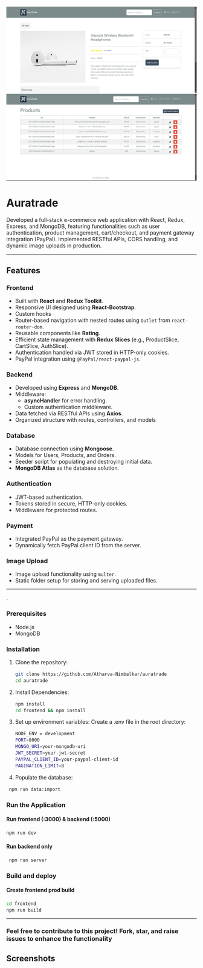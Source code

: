 ![Getting Started](./ss/auratrade.png)
![Getting Started](./ss/aura1.png)

# Auratrade

Developed a full-stack e-commerce web application with React, Redux, Express, and MongoDB, featuring functionalities such as user authentication, product management, cart/checkout, and payment gateway integration (PayPal). Implemented RESTful APIs, CORS handling, and dynamic image uploads in production.

---

## Features

### Frontend
- Built with **React** and **Redux Toolkit**.
- Responsive UI designed using **React-Bootstrap**.
- Custom hooks
- Router-based navigation with nested routes using `Outlet` from `react-router-dom`.
- Reusable components like **Rating**.
- Efficient state management with **Redux Slices** (e.g., ProductSlice, CartSlice, AuthSlice).
- Authentication handled via JWT stored in HTTP-only cookies.
- PayPal integration using `@PayPal/react-paypal-js`.

### Backend
- Developed using **Express** and **MongoDB**.
- Middleware:
  - **asyncHandler** for error handling.
  - Custom authentication middleware.
- Data fetched via RESTful APIs using **Axios**.
- Organized structure with routes, controllers, and models
### Database
- Database connection using **Mongoose**.
- Models for Users, Products, and Orders.
- Seeder script for populating and destroying initial data.
- **MongoDB Atlas** as the database solution.

### Authentication
- JWT-based authentication.
- Tokens stored in secure, HTTP-only cookies.
- Middleware for protected routes.

### Payment
- Integrated PayPal as the payment gateway.
- Dynamically fetch PayPal client ID from the server.

### Image Upload
- Image upload functionality using `multer`.
- Static folder setup for storing and serving uploaded files.

---

.
### Prerequisites
- Node.js
- MongoDB

### Installation
1. Clone the repository:
   ```bash
   git clone https://github.com/Atharva-Nimbalkar/auratrade
   cd auratrade
   ```
2. Install  Dependencies:
   ```bash
   npm install
   cd frontend && npm install
   ```
3. Set up environment variables:
  Create a .env file in the root directory:
   ```bash
   NODE_ENV = development
   PORT=8000
   MONGO_URI=your-mongodb-uri
   JWT_SECRET=your-jwt-secret
   PAYPAL_CLIENT_ID=your-paypal-client-id
   PAGINATION_LIMIT=8
   ```
4. Populate the database:
  ```bash
   npm run data:import
   ```

### Run the Application

#### Run frontend (:3000) & backend (:5000)
   ```bash
   npm run dev
   ```

#### Run backend only
  ```bash
   npm run server
   ```

### Build and deploy

####  Create frontend prod build
  ```bash
  cd frontend
  npm run build
  ```
   
----

### Feel free to contribute to this project! Fork, star, and raise issues to enhance the functionality
## Screenshots


